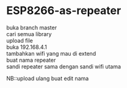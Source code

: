 # ESP8266-as-repeater<br>
buka branch master<br>
cari semua library<br>
upload file<br>
buka 192.168.4.1<br>
tambahkan wifi yang mau di extend<br>
buat nama repeater<br>
sandi repeater sama dengan sandi wifi utama<br>

NB::upload ulang buat edit nama
